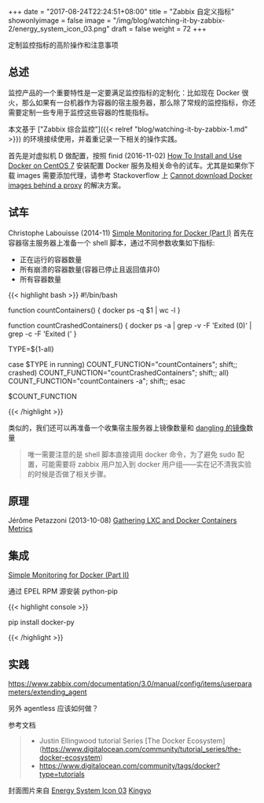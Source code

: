 +++
date = "2017-08-24T22:24:51+08:00"
title = "Zabbix 自定义指标"
showonlyimage = false
image = "/img/blog/watching-it-by-zabbix-2/energy_system_icon_03.png"
draft = false
weight = 72
+++

定制监控指标的高阶操作和注意事项
<!--more-->

## 总述

监控产品的一个重要特性是一定要满足监控指标的定制化：比如现在 Docker 很火，那么如果有一台机器作为容器的宿主服务器，那么除了常规的监控指标，你还需要定制一些专用于监控这些容器的性能指标。

本文基于 ["Zabbix 综合监控"]({{< relref "blog/watching-it-by-zabbix-1.md" >}}) 的环境接续使用，并着重记录一下相关的操作实践。

首先是对虚拟机 D 做配置，按照 finid (2016-11-02) [How To Install and Use Docker on CentOS 7](https://www.digitalocean.com/community/tutorials/how-to-install-and-use-docker-on-centos-7) 安装配置 Docker 服务及相关命令的试车。尤其是如果你下载 images 需要添加代理，请参考 Stackoverflow 上 [Cannot download Docker images behind a proxy](https://stackoverflow.com/a/28093517/4393386) 的解决方案。

## 试车

Christophe Labouisse (2014-11) [Simple Monitoring for Docker (Part I)](http://www.labouisse.com/how-to/2014/11/17/simple-monitoring-for-docker-part-1) 首先在容器宿主服务器上准备一个 shell 脚本，通过不同参数收集如下指标:

- 正在运行的容器数量
- 所有崩溃的容器数量(容器已停止且返回值非0)
- 所有容器数量

{{< highlight bash >}}
#!/bin/bash

function countContainers() {
  docker ps -q $1 | wc -l
}

function countCrashedContainers() {
  docker ps -a | grep -v -F 'Exited (0)' | grep -c -F 'Exited ('
}

TYPE=${1-all}

case $TYPE in
  running) COUNT_FUNCTION="countContainers"; shift;;
  crashed) COUNT_FUNCTION="countCrashedContainers"; shift;;
  all) COUNT_FUNCTION="countContainers -a"; shift;;
esac

$COUNT_FUNCTION

{{< /highlight >}}

类似的，我们还可以再准备一个收集宿主服务器上镜像数量和 [dangling 的镜像](https://www.projectatomic.io/blog/2015/07/what-are-docker-none-none-images/)数量

> 唯一需要注意的是 shell 脚本直接调用 docker 命令，为了避免 sudo 配置，可能需要将 zabbix 用户加入到 docker 用户组——实在记不清我实验的时候是否做了相关步骤。

## 原理

Jérôme Petazzoni (2013-10-08) [Gathering LXC and Docker Containers Metrics](https://blog.docker.com/2013/10/gathering-lxc-docker-containers-metrics/)

## 集成

[Simple Monitoring for Docker (Part II)](http://www.labouisse.com/how-to/2014/11/18/simple-monitoring-for-docker-part-2)

通过 EPEL RPM 源安装 python-pip

{{< highlight console >}}

pip install docker-py

{{< /highlight >}}

## 实践

https://www.zabbix.com/documentation/3.0/manual/config/items/userparameters/extending_agent

另外 agentless 应该如何做？

参考文档

> - Justin Ellingwood tutorial Series [The Docker Ecosystem] (https://www.digitalocean.com/community/tutorial_series/the-docker-ecosystem)
> - https://www.digitalocean.com/community/tags/docker?type=tutorials

封面图片来自 [Energy System Icon 03](https://dribbble.com/shots/1054192-Energy-System-Icon-03) <a href="https://dribbble.com/Kingyo"><i class="fa fa-dribbble" aria-hidden="true"></i> Kingyo</a>
